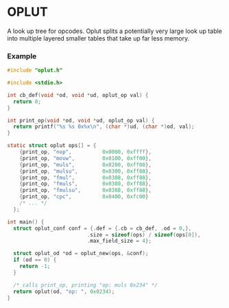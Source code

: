 # OPLUT #

A look up tree for opcodes. Oplut splits a potentially very large look up table
into multiple layered smaller tables that take up far less memory.

### Example ###

``` C
#include "oplut.h"

#include <stdio.h>

int cb_def(void *od, void *ud, oplut_op val) {
  return 0;
}

int print_op(void *od, void *ud, oplut_op val) {
  return printf("%s %s 0x%x\n", (char *)ud, (char *)od, val);
}

static struct oplut ops[] = {
    {print_op, "nop",          0x0000, 0xffff},
    {print_op, "movw",         0x0100, 0xff00},
    {print_op, "muls",         0x0200, 0xff00},
    {print_op, "mulsu",        0x0300, 0xff88},
    {print_op, "fmul",         0x0308, 0xff88},
    {print_op, "fmuls",        0x0380, 0xff88},
    {print_op, "fmulsu",       0x0388, 0xff88},
    {print_op, "cpc",          0x0400, 0xfc00}
    /* ... */
  };

int main() {
  struct oplut_conf conf = {.def = {.cb = cb_def, .od = 0,},
                          .size = sizeof(ops) / sizeof(ops[0]),
                          .max_field_size = 4};

  struct oplut_od *od = oplut_new(ops, &conf);
  if (od == 0) {
    return -1;
  }

  /* calls print_op, printing "op: muls 0x234" */
  return oplut(od, "op: ", 0x0234);
}
```
